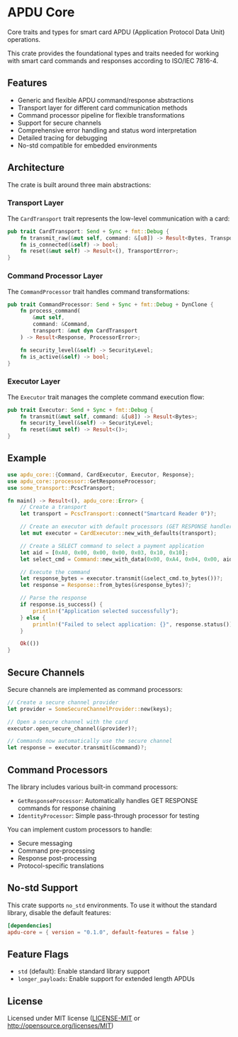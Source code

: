 # APDU Core

Core traits and types for smart card APDU (Application Protocol Data Unit) operations.

This crate provides the foundational types and traits needed for working with smart card commands and responses according to ISO/IEC 7816-4.

## Features

- Generic and flexible APDU command/response abstractions
- Transport layer for different card communication methods
- Command processor pipeline for flexible transformations
- Support for secure channels
- Comprehensive error handling and status word interpretation
- Detailed tracing for debugging
- No-std compatible for embedded environments

## Architecture

The crate is built around three main abstractions:

### Transport Layer

The `CardTransport` trait represents the low-level communication with a card:

```rust
pub trait CardTransport: Send + Sync + fmt::Debug {
    fn transmit_raw(&mut self, command: &[u8]) -> Result<Bytes, TransportError>;
    fn is_connected(&self) -> bool;
    fn reset(&mut self) -> Result<(), TransportError>;
}
```

### Command Processor Layer

The `CommandProcessor` trait handles command transformations:

```rust
pub trait CommandProcessor: Send + Sync + fmt::Debug + DynClone {
    fn process_command(
        &mut self,
        command: &Command,
        transport: &mut dyn CardTransport
    ) -> Result<Response, ProcessorError>;

    fn security_level(&self) -> SecurityLevel;
    fn is_active(&self) -> bool;
}
```

### Executor Layer

The `Executor` trait manages the complete command execution flow:

```rust
pub trait Executor: Send + Sync + fmt::Debug {
    fn transmit(&mut self, command: &[u8]) -> Result<Bytes>;
    fn security_level(&self) -> SecurityLevel;
    fn reset(&mut self) -> Result<()>;
}
```

## Example

```rust
use apdu_core::{Command, CardExecutor, Executor, Response};
use apdu_core::processor::GetResponseProcessor;
use some_transport::PcscTransport;

fn main() -> Result<(), apdu_core::Error> {
    // Create a transport
    let transport = PcscTransport::connect("Smartcard Reader 0")?;

    // Create an executor with default processors (GET RESPONSE handler)
    let mut executor = CardExecutor::new_with_defaults(transport);

    // Create a SELECT command to select a payment application
    let aid = [0xA0, 0x00, 0x00, 0x00, 0x03, 0x10, 0x10];
    let select_cmd = Command::new_with_data(0x00, 0xA4, 0x04, 0x00, aid.to_vec());

    // Execute the command
    let response_bytes = executor.transmit(&select_cmd.to_bytes())?;
    let response = Response::from_bytes(&response_bytes)?;

    // Parse the response
    if response.is_success() {
        println!("Application selected successfully");
    } else {
        println!("Failed to select application: {}", response.status());
    }

    Ok(())
}
```

## Secure Channels

Secure channels are implemented as command processors:

```rust
// Create a secure channel provider
let provider = SomeSecureChannelProvider::new(keys);

// Open a secure channel with the card
executor.open_secure_channel(&provider)?;

// Commands now automatically use the secure channel
let response = executor.transmit(&command)?;
```

## Command Processors

The library includes various built-in command processors:

- `GetResponseProcessor`: Automatically handles GET RESPONSE commands for response chaining
- `IdentityProcessor`: Simple pass-through processor for testing

You can implement custom processors to handle:
- Secure messaging
- Command pre-processing
- Response post-processing
- Protocol-specific translations

## No-std Support

This crate supports `no_std` environments. To use it without the standard library, disable the default features:

```toml
[dependencies]
apdu-core = { version = "0.1.0", default-features = false }
```

## Feature Flags

- `std` (default): Enable standard library support
- `longer_payloads`: Enable support for extended length APDUs

## License

Licensed under MIT license ([LICENSE-MIT](LICENSE-MIT) or http://opensource.org/licenses/MIT)
